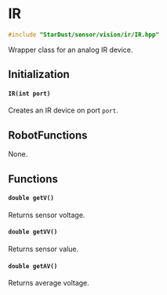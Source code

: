 # IR

```cpp
#include "StarDust/sensor/vision/ir/IR.hpp"
```

Wrapper class for an analog IR device.

## Initialization

#### `IR(int port)`

Creates an IR device on port `port`.

## RobotFunctions

None.

## Functions

#### `double getV()`

Returns sensor voltage.

#### `double getVV()`

Returns sensor value.

#### `double getAV()`

Returns average voltage.